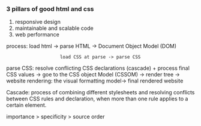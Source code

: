### 3 pillars of good html and css

1. responsive design 
2. maintainable and scalable code
3. web performance

  process: load html -> parse HTML -> Document Object Model (DOM)

                        load CSS at parse -> parse CSS


parse CSS: resolve conflicting CSS declarations (cascade) + process final CSS values -> goe to the CSS object Model (CSSOM) -> render tree -> website rendering: the visual formatting model-> final rendered website

Cascade: process of combining different stylesheets and resolving conflicts between CSS rules and declaration, when more than one rule applies to a certain element. 

importance > specificity > source order






  